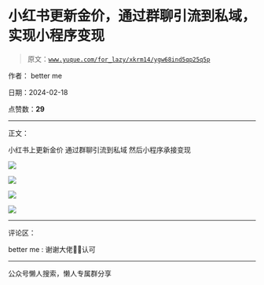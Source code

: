# 小红书更新金价，通过群聊引流到私域，实现小程序变现

> 原文：[`www.yuque.com/for_lazy/xkrm14/ygw68ind5qp25q5p`](https://www.yuque.com/for_lazy/xkrm14/ygw68ind5qp25q5p)

作者： better me

日期：2024-02-18

点赞数：**29**

* * *

正文：

小红书上更新金价 通过群聊引流到私域 然后小程序承接变现

![](img/6ec19276afec32f2407ae5acfa6804cc.png)

![](img/9cdf544ed844454d8608b2d0c5cc11a9.png)

![](img/cbbffc5943ce4284f2e50467eba20a10.png)

![](img/b98b1e718fe252a1540fa26882d54fe6.png)

* * *

评论区：

better me : 谢谢大佬🧍‍♂️认可

* * *

公众号懒人搜索，懒人专属群分享